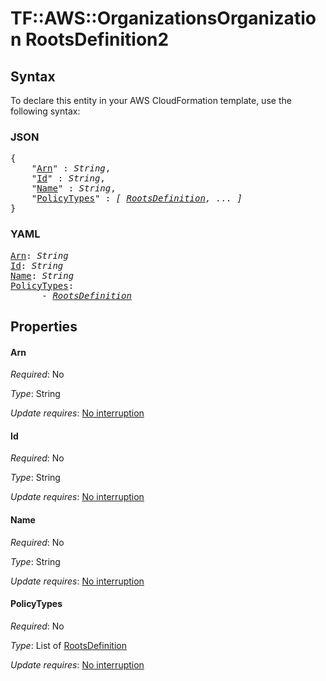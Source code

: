 # TF::AWS::OrganizationsOrganization RootsDefinition2

## Syntax

To declare this entity in your AWS CloudFormation template, use the following syntax:

### JSON

<pre>
{
    "<a href="#arn" title="Arn">Arn</a>" : <i>String</i>,
    "<a href="#id" title="Id">Id</a>" : <i>String</i>,
    "<a href="#name" title="Name">Name</a>" : <i>String</i>,
    "<a href="#policytypes" title="PolicyTypes">PolicyTypes</a>" : <i>[ <a href="rootsdefinition.md">RootsDefinition</a>, ... ]</i>
}
</pre>

### YAML

<pre>
<a href="#arn" title="Arn">Arn</a>: <i>String</i>
<a href="#id" title="Id">Id</a>: <i>String</i>
<a href="#name" title="Name">Name</a>: <i>String</i>
<a href="#policytypes" title="PolicyTypes">PolicyTypes</a>: <i>
      - <a href="rootsdefinition.md">RootsDefinition</a></i>
</pre>

## Properties

#### Arn

_Required_: No

_Type_: String

_Update requires_: [No interruption](https://docs.aws.amazon.com/AWSCloudFormation/latest/UserGuide/using-cfn-updating-stacks-update-behaviors.html#update-no-interrupt)

#### Id

_Required_: No

_Type_: String

_Update requires_: [No interruption](https://docs.aws.amazon.com/AWSCloudFormation/latest/UserGuide/using-cfn-updating-stacks-update-behaviors.html#update-no-interrupt)

#### Name

_Required_: No

_Type_: String

_Update requires_: [No interruption](https://docs.aws.amazon.com/AWSCloudFormation/latest/UserGuide/using-cfn-updating-stacks-update-behaviors.html#update-no-interrupt)

#### PolicyTypes

_Required_: No

_Type_: List of <a href="rootsdefinition.md">RootsDefinition</a>

_Update requires_: [No interruption](https://docs.aws.amazon.com/AWSCloudFormation/latest/UserGuide/using-cfn-updating-stacks-update-behaviors.html#update-no-interrupt)

